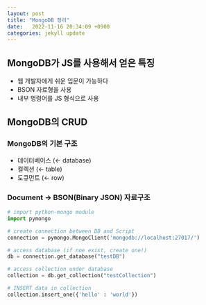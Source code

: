 ```yaml
---
layout: post
title: "MongoDB 정리"
date:   2022-11-16 20:34:09 +0900
categories: jekyll update
---
```


## MongoDB가 JS를 사용해서 얻은 특징

- 웹 개발자에게 쉬운 입문이 가능하다
- BSON 자료형을 사용
- 내부 명령어를 JS 형식으로 사용

## MongoDB의 CRUD

### MongoDB의 기본 구조

- 데이터베이스 (← database)
- 컬렉션 (← table)
- 도큐먼트 (← row)

### Document → BSON(Binary JSON)  자료구조

```python
# import python-mongo module
import pymongo

# create connection between DB and Script
connection = pymongo.MongoClient('mongodb://localhost:27017/')

# access database (if noe exist, create one!)
db = connection.get_database("testDB")

# access collection under database
collection = db.get_collection("testCollection")

# INSERT data in collection
collection.insert_one({'hello' : 'world'})
```
